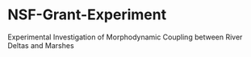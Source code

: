 # NSF-Grant-Experiment
Experimental Investigation of Morphodynamic Coupling between River Deltas and Marshes
